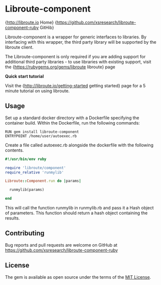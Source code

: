 # Libroute-component
{http://libroute.io Home}
{https://github.com/xsresearch/libroute-component-ruby GitHib}

Libroute-component is a wrapper for generic interfaces to libraries. By interfacing with this wrapper, the third party library will be supported by the libroute client.

The Libroute-component is only required if you are adding support for additional third party libraries - to use libraries with existing support, visit the {https://rubygems.org/gems/libroute libroute} page

**Quick start tutorial**

Visit the {http://libroute.io/getting-started getting started} page for a 5 minute tutorial on using libroute.

## Usage

Set up a standard docker directory with a Dockerfile specifying the container build. Within the Dockerfile, run the following commands:

    RUN gem install libroute-component
    ENTRYPOINT /home/user/autoexec.rb

Create a file called autoexec.rb alongside the dockerfile with the following contents.

```ruby
#!/usr/bin/env ruby

require 'libroute/component'
require_relative 'runmylib'

Libroute::Component.run do |params|

  runmylib(params)

end
```

This will call the function runmylib in runmylib.rb and pass it a Hash object of parameters. This function should return a hash object containing the results.

## Contributing

Bug reports and pull requests are welcome on GitHub at https://github.com/xsresearch/libroute-component-ruby

## License

The gem is available as open source under the terms of the [MIT License](http://opensource.org/licenses/MIT).

